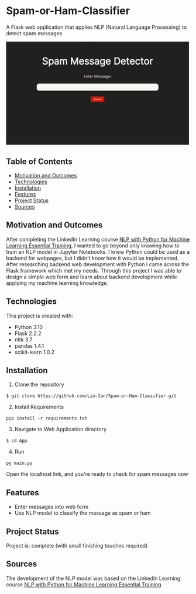 # Spam-or-Ham-Classifier

A Flask web application that applies NLP (Natural Language Processing) to detect spam messages

<img src="Media/Screenshot.png" alt="Screenshot of web-app" width="500">

## Table of Contents
- [Motivation and Outcomes](#motivation-and-outcomes)
- [Technologies](#technologies)
- [Installation](#installation)
- [Features](#features)
- [Project Status](#project-status)
- [Sources](#sources)

## Motivation and Outcomes
After completing the LinkedIn Learning course
[NLP with Python for Machine Learning Essential Training](https://www.linkedin.com/learning/nlp-with-python-for-machine-learning-essential-training?u=55034593),
I wanted to go beyond only knowing how to train an NLP model in Jupyter Notebooks.
I knew Python could be used as a backend for webpages, but I didn't know how it would be implemented.
After researching backend web development with Python I came across the Flask framework which met my needs.
Through this project I was able to design a simple web form and learn about backend development while applying my machine learning knowledge.

## Technologies
This project is created with:
- Python 3.10
- Flask 2.2.2
- nltk 3.7
- pandas 1.4.1
- scikit-learn 1.0.2

## Installation
1. Clone the repository
```
$ git clone https://github.com/Lin-Ian/Spam-or-Ham-Classifier.git
```
2. Install Requirements
```
pip install -r requirements.txt
```
3. Navigate to Web Application directory
```
$ cd App
```
4. Run
```
py main.py
```
Open the localhost link, and you're ready to check for spam messages now

## Features
- Enter messages into web form
- Use NLP model to classify the message as spam or ham

## Project Status
Project is: complete (with small finishing touches required)

## Sources
The development of the NLP model was based on the LinkedIn Learning course
[NLP with Python for Machine Learning Essential Training](https://www.linkedin.com/learning/nlp-with-python-for-machine-learning-essential-training?u=55034593)
